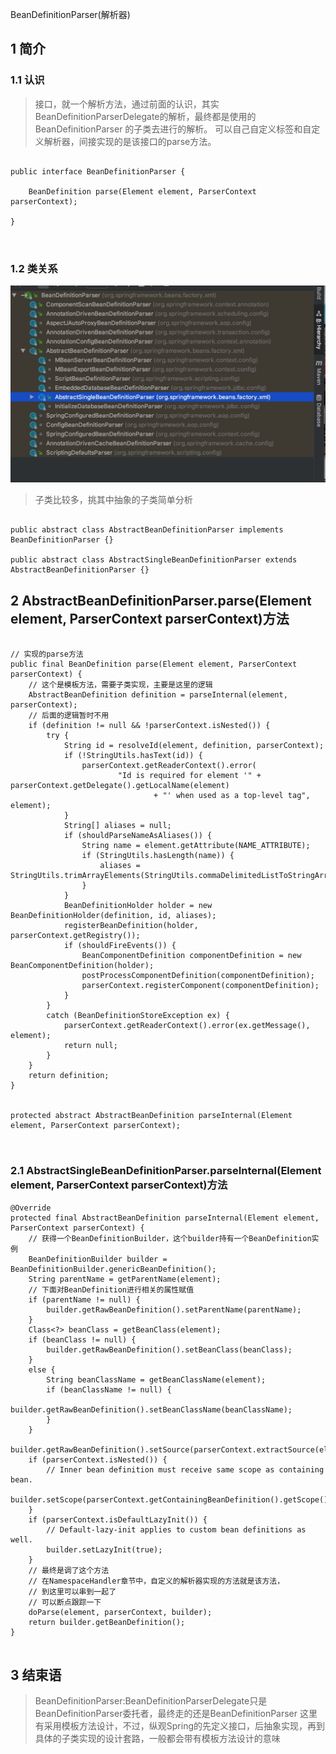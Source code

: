 BeanDefinitionParser(解析器)

## 1 简介

### 1.1 认识

> 接口，就一个解析方法，通过前面的认识，其实BeanDefinitionParserDelegate的解析，最终都是使用的BeanDefinitionParser
  的子类去进行的解析。
  可以自己自定义标签和自定义解析器，间接实现的是该接口的parse方法。

```

public interface BeanDefinitionParser {

	BeanDefinition parse(Element element, ParserContext parserContext);

}



```


### 1.2 类关系

![avatar](images/01_BeanDefinitionParser_level.jpg)

> 子类比较多，挑其中抽象的子类简单分析

```

public abstract class AbstractBeanDefinitionParser implements BeanDefinitionParser {}

public abstract class AbstractSingleBeanDefinitionParser extends AbstractBeanDefinitionParser {}

```


## 2 AbstractBeanDefinitionParser.parse(Element element, ParserContext parserContext)方法

```

// 实现的parse方法
public final BeanDefinition parse(Element element, ParserContext parserContext) {
    // 这个是模板方法，需要子类实现，主要是这里的逻辑
    AbstractBeanDefinition definition = parseInternal(element, parserContext);
    // 后面的逻辑暂时不用
    if (definition != null && !parserContext.isNested()) {
        try {
            String id = resolveId(element, definition, parserContext);
            if (!StringUtils.hasText(id)) {
                parserContext.getReaderContext().error(
                        "Id is required for element '" + parserContext.getDelegate().getLocalName(element)
                                + "' when used as a top-level tag", element);
            }
            String[] aliases = null;
            if (shouldParseNameAsAliases()) {
                String name = element.getAttribute(NAME_ATTRIBUTE);
                if (StringUtils.hasLength(name)) {
                    aliases = StringUtils.trimArrayElements(StringUtils.commaDelimitedListToStringArray(name));
                }
            }
            BeanDefinitionHolder holder = new BeanDefinitionHolder(definition, id, aliases);
            registerBeanDefinition(holder, parserContext.getRegistry());
            if (shouldFireEvents()) {
                BeanComponentDefinition componentDefinition = new BeanComponentDefinition(holder);
                postProcessComponentDefinition(componentDefinition);
                parserContext.registerComponent(componentDefinition);
            }
        }
        catch (BeanDefinitionStoreException ex) {
            parserContext.getReaderContext().error(ex.getMessage(), element);
            return null;
        }
    }
    return definition;
}


protected abstract AbstractBeanDefinition parseInternal(Element element, ParserContext parserContext);



```

### 2.1 AbstractSingleBeanDefinitionParser.parseInternal(Element element, ParserContext parserContext)方法


```
@Override
protected final AbstractBeanDefinition parseInternal(Element element, ParserContext parserContext) {
    // 获得一个BeanDefinitionBuilder，这个builder持有一个BeanDefinition实例
    BeanDefinitionBuilder builder = BeanDefinitionBuilder.genericBeanDefinition();
    String parentName = getParentName(element);
    // 下面对BeanDefinition进行相关的属性赋值
    if (parentName != null) {
        builder.getRawBeanDefinition().setParentName(parentName);
    }
    Class<?> beanClass = getBeanClass(element);
    if (beanClass != null) {
        builder.getRawBeanDefinition().setBeanClass(beanClass);
    }
    else {
        String beanClassName = getBeanClassName(element);
        if (beanClassName != null) {
            builder.getRawBeanDefinition().setBeanClassName(beanClassName);
        }
    }
    builder.getRawBeanDefinition().setSource(parserContext.extractSource(element));
    if (parserContext.isNested()) {
        // Inner bean definition must receive same scope as containing bean.
        builder.setScope(parserContext.getContainingBeanDefinition().getScope());
    }
    if (parserContext.isDefaultLazyInit()) {
        // Default-lazy-init applies to custom bean definitions as well.
        builder.setLazyInit(true);
    }
    // 最终是调了这个方法
    // 在NamespaceHandler章节中，自定义的解析器实现的方法就是该方法，
    // 到这里可以串到一起了
    // 可以断点跟踪一下
    doParse(element, parserContext, builder);
    return builder.getBeanDefinition();
}


```


## 3 结束语

> BeanDefinitionParser:BeanDefinitionParserDelegate只是BeanDefinitionParser委托者，最终走的还是BeanDefinitionParser
  这里有采用模板方法设计，不过，纵观Spring的先定义接口，后抽象实现，再到具体的子类实现的设计套路，一般都会带有模板方法设计的意味

